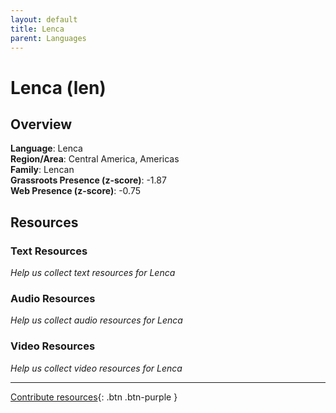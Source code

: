 ```yaml
---
layout: default
title: Lenca
parent: Languages
---
```


# Lenca (len)

## Overview

**Language**: Lenca  
**Region/Area**: Central America, Americas  
**Family**: Lencan  
**Grassroots Presence (z-score)**: -1.87  
**Web Presence (z-score)**: -0.75  

## Resources

### Text Resources
*Help us collect text resources for Lenca*

### Audio Resources
*Help us collect audio resources for Lenca*

### Video Resources
*Help us collect video resources for Lenca*

---

[Contribute resources](https://forms.office.com/e/1SfLJx3u1r){: .btn .btn-purple }
